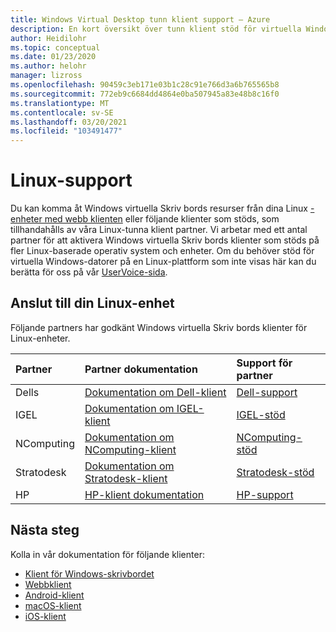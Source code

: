 ```yaml
---
title: Windows Virtual Desktop tunn klient support – Azure
description: En kort översikt över tunn klient stöd för virtuella Windows-datorer.
author: Heidilohr
ms.topic: conceptual
ms.date: 01/23/2020
ms.author: helohr
manager: lizross
ms.openlocfilehash: 90459c3eb171e03b1c28c91e766d3a6b765565b8
ms.sourcegitcommit: 772eb9c6684dd4864e0ba507945a83e48b8c16f0
ms.translationtype: MT
ms.contentlocale: sv-SE
ms.lasthandoff: 03/20/2021
ms.locfileid: "103491477"
---
```

# <a name="linux-support"></a>Linux-support

Du kan komma åt Windows virtuella Skriv bords resurser från dina Linux [-enheter med webb klienten](connect-web.md) eller följande klienter som stöds, som tillhandahålls av våra Linux-tunna klient partner. Vi arbetar med ett antal partner för att aktivera Windows virtuella Skriv bords klienter som stöds på fler Linux-baserade operativ system och enheter. Om du behöver stöd för virtuella Windows-datorer på en Linux-plattform som inte visas här kan du berätta för oss på vår [UserVoice-sida](https://remotedesktop.uservoice.com/forums/923035-remote-desktop-support-on-linux).

## <a name="connect-with-your-linux-device"></a>Anslut till din Linux-enhet

Följande partners har godkänt Windows virtuella Skriv bords klienter för Linux-enheter.

|Partner|Partner dokumentation|Support för partner|
|:------|:--------------------|:--------------|
|Dells |[Dokumentation om Dell-klient](https://www.delltechnologies.com/en-us/collaterals/unauth/data-sheets/products/thin-clients/dell-thinos-9-for-microsoft-wvd.pdf)|[Dell-support](https://www.dell.com/support)|
|IGEL |[Dokumentation om IGEL-klient](https://www.igel.com/igel-solution-family/windows-virtual-desktop/)|[IGEL-stöd](https://www.igel.com/support/)|
|NComputing |[Dokumentation om NComputing-klient](https://www.ncomputing.com/microsoft)|[NComputing-stöd](https://www.ncomputing.com/support/support-options)|
|Stratodesk |[Dokumentation om Stratodesk-klient](https://www.stratodesk.com/kb/Microsoft_Windows_Virtual_Desktop_(WVD))|[Stratodesk-stöd](https://www.stratodesk.com/support/)|
|HP |[HP-klient dokumentation](https://h20195.www2.hp.com/v2/GetDocument.aspx?docname=c07051097)|[HP-support](https://support.hp.com/us-en/products/workstations-thin-clients)|

## <a name="next-steps"></a>Nästa steg

Kolla in vår dokumentation för följande klienter:

- [Klient för Windows-skrivbordet](connect-windows-7-10.md)
- [Webbklient](connect-web.md)
- [Android-klient](connect-android.md)
- [macOS-klient](connect-macos.md)
- [iOS-klient](connect-ios.md)
